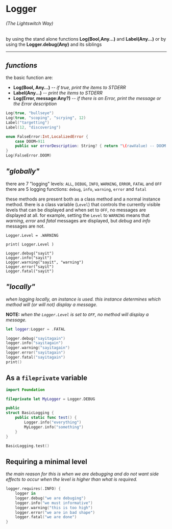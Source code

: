 # Logger
###### _(The Lightswitch Way)_
by using the stand alone functions **Log(Bool,Any...)** and **Label(Any...)** 
or by using the **Logger.debug(Any)** and its siblings

- - - 

## _functions_
the basic function are:

* **Log(Bool, Any...)** -- _if true, print the items to STDERR_
* **Label(Any...)** -- _print the items to STDERR_
* **Log(Error, message:Any?)** -- _if there is an Error, print the message or the Error description_

```swift
Log(true, "bullseye")
Log(true, "scoping", "scrying", 12)
Label("targetting")
Label(12, "discovering")

enum FalseError:Int,LocalizedError { 
	case DOOM=911
	public var errorDescription: String? { return "\(rawValue) -- DOOM and GLOOM" }
}
Log(FalseError.DOOM)
```

## _"globally"_
there are 7 "logging" levels:  `ALL`, `DEBUG`, `INFO`, `WARNING`, `ERROR`, `FATAL` and `OFF`  
there are 5 logging functions: `debug`, `info`, `warning`, `error` and `fatal`  

these methods are present both as a class method and a normal instance method.
there is a class variable (`Level`) that controls the currently visible levels
that can be displayed and when set to `OFF`, no messages are displayed at all.
for example, setting the `Level` to `WARNING` means that _warning_, _error_
and _fatal_ messages are displayed, but _debug_ and _info_ messages are not.

```swith
Logger.Level = .WARNING

print( Logger.Level )

Logger.debug("sayit")
Logger.info("sayit")
Logger.warning("sayit", "warning")
Logger.error("sayit")
Logger.fatal("sayit")
```

## _"locally"_
_when logging locally, an instance is used._
_this instance determines which method will (or will not) display a message._  

**NOTE:** _when the `Logger.Level` is set to `OFF`, no method will display a message._
```swift
let logger:Logger = .FATAL

logger.debug("sayitagain")
logger.info("sayitagain")
logger.warning("sayitagain")
logger.error("sayitagain")
logger.fatal("sayitagain")
print()
```
## As a `fileprivate` variable
```swift
import Foundation

fileprivate let MyLogger = Logger.DEBUG

public
struct BasicLogging {
	public static func test() {
		Logger.info("everything")
		MyLogger.info("something")
	}
}

BasicLogging.test()
```

## Requiring a minimal level
_the main reason for this is when we are debugging and do not want side effects to occur when the level is higher than what is required._
```swift
logger.requires(.INFO) {
	logger in
	logger.debug("we are debuging")
	logger.info("we must informative")
	logger.warning("this is too high")
	logger.error("we are in bad shape")
	logger.fatal("we are done")
}
```
